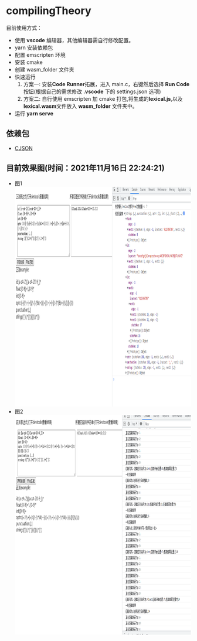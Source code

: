 # compilingTheory

目前使用方式：

-   使用 **vscode** 编辑器，其他编辑器需自行修改配置。
-   yarn 安装依赖包
-   配置 emscripten 环境
-   安装 cmake
-   创建 wasm_folder 文件夹
-   快速运行
    1. 方案一: 安装**Code Runner**拓展，进入 main.c，右键然后选择 **Run Code** 按钮(根据自己的需求修改 **.vscode** 下的 settings.json 选项)
    2. 方案二: 自行使用 emscripten 加 cmake 打包,将生成的**lexical.js**,以及**lexical.wasm**文件放入 **wasm_folder** 文件夹中。
-   运行 **yarn serve**

## 依赖包

-   [CJSON](https://github.com/DaveGamble/cJSON)

## 目前效果图(时间：2021年11月16日 22:24:21)
- 图1
[<img height="600" width="800" src="./example_image/1.PNG"/>](./example_image/1.PNG)
- 图2
[<img height="600" width="800" src="./example_image/2.PNG"/>](./example_image/2.PNG)
